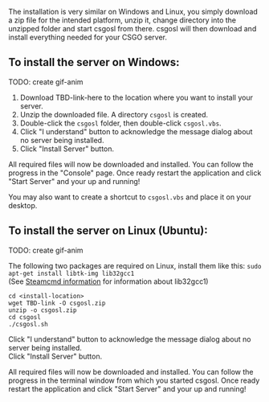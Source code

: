 The installation is very similar on Windows and Linux, you simply download a zip file for the intended platform, unzip it,  change directory into the unzipped folder and start csgosl from there. csgosl will then download and install everything needed for your CSGO server.

## To install the server on Windows:

TODO: create gif-anim 

1. Download TBD-link-here to the location where you want to install your server.
1. Unzip the downloaded file. A directory `csgosl` is created.
1. Double-click the `csgosl` folder, then double-click `csgosl.vbs`.
1. Click "I understand" button to acknowledge the message dialog about no server being installed.
1. Click "Install Server" button.

All required files will now be downloaded and installed. You can follow the progress in the "Console" page.
Once ready restart the application and click "Start Server" and your up and running!

You may also want to create a shortcut to `csgosl.vbs` and place it on your desktop.

## To install the server on Linux (Ubuntu):

TODO: create gif-anim 

The following two packages are required on Linux, install them like this:
`sudo apt-get install libtk-img lib32gcc1`<br>
(See [Steamcmd information](https://developer.valvesoftware.com/wiki/SteamCMD#Downloading_SteamCMD) for information about lib32gcc1)

`cd <install-location>`<br>
`wget TBD-link -O csgosl.zip`<br>
`unzip -o csgosl.zip`<br>
`cd csgosl`<br>
`./csgosl.sh`<br>

Click "I understand" button to acknowledge the message dialog about no server being installed.<br>
Click "Install Server" button.<br>

All required files will now be downloaded and installed. You can follow the progress in the terminal window from which you started csgosl. Once ready restart the application and click "Start Server" and your up and running!
